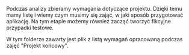 Podczas analizy zbieramy wymagania dotyczące projektu. Dzięki temu mamy listę i wiemy czym musimy się zająć, w jaki sposób przygotować aplikację. Na tym etapie możemy również zacząć tworzyć fikcyjne przypadki testowe.

W tym folderze zawarty jest plik z listą wymagań opracowaną podczas zajęć "Projekt końcowy".
